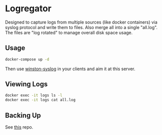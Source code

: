 # Logregator

Designed to capture logs from multiple sources (like docker containers) via syslog protocol and
write them to files.  Also merge all into a single "all.log".  The files are "log rotated" to
manage overall disk space usage.

## Usage

```sh
docker-compose up -d
```

Then use [winston-syslog](https://github.com/winstonjs/winston-syslog) in your clients and
aim it at this server.

## Viewing Logs

```sh
docker exec -it logs ls -l
docker exec -it logs cat all.log
```

## Backing Up 

See [this](https://github.com/peebles/docker-backup-to-s3) repo.

